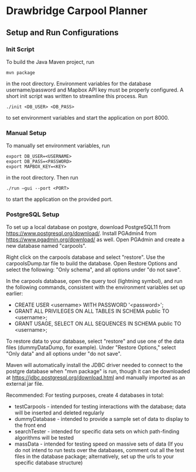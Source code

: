 # Drawbridge Carpool Planner

## Setup and Run Configurations

### Init Script
To build the Java Maven project, run
```
mvn package
```
in the root directory.
Environment variables for the database username/password and Mapbox API key must be properly configured. A short init script was written to streamline this process. Run
```
./init <DB_USER> <DB_PASS>
```
to set environment variables and start the application on port 8000.

### Manual Setup
To manually set environment variables, run
```
export DB_USER=<USERNAME>
export DB_PASS=<PASSWORD>
export MAPBOX_KEY=<KEY>
```
in the root directory. Then run 
```
./run –gui --port <PORT>
```
to start the application on the provided port.

### PostgreSQL Setup
To set up a local database on postgre, download 
PostgreSQL11 from https://www.postgresql.org/download/.
Install PGAdmin4 from https://www.pgadmin.org/download/
as well. Open PGAdmin and create a new database named
"carpools".

Right click on the carpools database and select "restore".
Use the carpoolsDump.tar file to build the database. Open
Restore Options and select the following: "Only schema",
and all options under "do not save".

In the carpools database, open the query tool (lightning
symbol), and run the following commands, consistent with
the environment variables set up earlier:
* CREATE USER \<username\> WITH PASSWORD '\<password\>';
* GRANT ALL PRIVILEGES ON ALL TABLES IN SCHEMA public TO \<username\>;
* GRANT USAGE, SELECT ON ALL SEQUENCES IN SCHEMA public TO \<username\>;

To restore data to your database, select "restore" and
use one of the data files (dummyDataDump, for example).
Under "Restore Options," select "Only data" and all options
under "do not save".

Maven will automatically install the JDBC driver needed 
to connect to the postgre database when "mvn package" is 
run, though it can be downloaded at 
https://jdbc.postgresql.org/download.html
and manually imported as an external jar file.

Recommended: For testing purposes, create 4 databases
in total:
* testCarpools - intended for testing interactions with
the database; data will be inserted and deleted
regularly
* dummyDatabase - intended to provide a sample set of 
data to display to the front end
* searchTester - intended for specific data sets on
which path-finding algorithms will be tested
* massData - intended for testing speed on massive
sets of data
(If you do not intend to run tests over the databases,
comment out all the test files in the database
package; alternatively, set up the urls
to your specific database structure)
